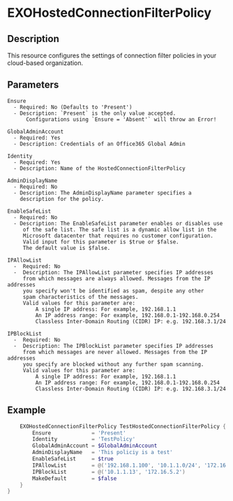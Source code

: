 # EXOHostedConnectionFilterPolicy

## Description

This resource configures the settings of connection filter policies
in your cloud-based organization.

## Parameters

    Ensure
      - Required: No (Defaults to 'Present')
      - Description: `Present` is the only value accepted.
          Configurations using `Ensure = 'Absent'` will throw an Error!

    GlobalAdminAccount
      - Required: Yes
      - Description: Credentials of an Office365 Global Admin

    Identity
      - Required: Yes
      - Description: Name of the HostedConnectionFilterPolicy

    AdminDisplayName
      - Required: No
      - Description: The AdminDisplayName parameter specifies a
        description for the policy.

    EnableSafeList
      - Required: No
      - Description: The EnableSafeList parameter enables or disables use
         of the safe list. The safe list is a dynamic allow list in the
         Microsoft datacenter that requires no customer configuration.
         Valid input for this parameter is $true or $false.
         The default value is $false.

    IPAllowList
      -  Required: No
      -  Description: The IPAllowList parameter specifies IP addresses
         from which messages are always allowed. Messages from the IP addresses
         you specify won't be identified as spam, despite any other
         spam characteristics of the messages.
         Valid values for this parameter are:
             A single IP address: For example, 192.168.1.1
             An IP address range: For example, 192.168.0.1-192.168.0.254
             Classless Inter-Domain Routing (CIDR) IP: e.g. 192.168.3.1/24

    IPBlockList
      -  Required: No
      -  Description: The IPBlockList parameter specifies IP addresses
         from which messages are never allowed. Messages from the IP addresses
         you specify are blocked without any further spam scanning.
         Valid values for this parameter are:
             A single IP address: For example, 192.168.1.1
             An IP address range: For example, 192.168.0.1-192.168.0.254
             Classless Inter-Domain Routing (CIDR) IP: e.g. 192.168.3.1/24

## Example

```PowerShell
    EXOHostedConnectionFilterPolicy TestHostedConnectionFilterPolicy {
        Ensure             = 'Present'
        Identity           = 'TestPolicy'
        GlobalAdminAccount = $GlobalAdminAccount
        AdminDisplayName   = 'This policiy is a test'
        EnableSafeList     = $true
        IPAllowList        = @('192.168.1.100', '10.1.1.0/24', '172.16.5.1-172.16.5.150')
        IPBlockList        = @('10.1.1.13', '172.16.5.2')
        MakeDefault        = $false
    }
}
```
